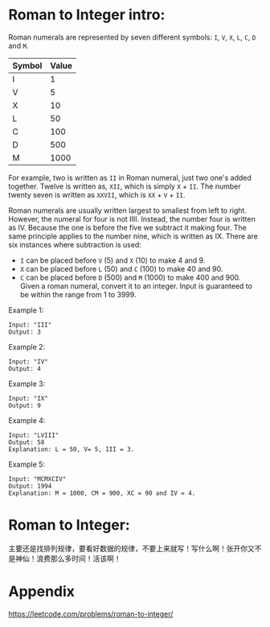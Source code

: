 # Roman to Integer intro:
Roman numerals are represented by seven different symbols: `I`, `V`, `X`, `L`, `C`, `D` and `M`.

|Symbol|       Value|
|------|------------|
|I     |        1   | 
|V     |        5   |
|X     |        10  |
|L     |        50  |
|C     |        100 |
|D     |        500 |
|M     |        1000|

For example, two is written as `II` in Roman numeral, just two one's added together. Twelve is written as, `XII`, which is simply `X` + `II`. The number twenty seven is written as `XXVII`, which is `XX` + `V` + `II`.

Roman numerals are usually written largest to smallest from left to right. However, the numeral for four is not IIII. Instead, the number four is written as IV. Because the one is before the five we subtract it making four. The same principle applies to the number nine, which is written as IX. There are six instances where subtraction is used:

* `I` can be placed before `V` (5) and `X` (10) to make 4 and 9. 
* `X` can be placed before `L` (50) and `C` (100) to make 40 and 90. 
* `C` can be placed before `D` (500) and `M` (1000) to make 400 and 900.
Given a roman numeral, convert it to an integer. Input is guaranteed to be within the range from 1 to 3999.

Example 1:
```
Input: "III"
Output: 3
```
Example 2:
```
Input: "IV"
Output: 4
```
Example 3:
```
Input: "IX"
Output: 9
```
Example 4:
```
Input: "LVIII"
Output: 58
Explanation: L = 50, V= 5, III = 3.
```
Example 5:
```
Input: "MCMXCIV"
Output: 1994
Explanation: M = 1000, CM = 900, XC = 90 and IV = 4.
```
# Roman to Integer:
主要还是找排列规律，要看好数据的规律，不要上来就写！写什么啊！张开你又不是神仙！浪费那么多时间！活该啊！

# Appendix
https://leetcode.com/problems/roman-to-integer/